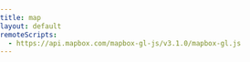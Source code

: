 ```yaml
---
title: map
layout: default
remoteScripts:
  - https://api.mapbox.com/mapbox-gl-js/v3.1.0/mapbox-gl.js
---
```


<link
  href="https://api.mapbox.com/mapbox-gl-js/v3.1.0/mapbox-gl.css"
  rel="stylesheet"
/>
<style>
  body {
    margin: 0;
    padding: 0;
  }
  #map {
    position: absolute;
    top: 0;
    bottom: 0;
    width: 100%;
  }
  .mapboxgl-popup {
    max-width: 400px;
    font:
      12px/20px "Helvetica Neue",
      Arial,
      Helvetica,
      sans-serif;
  }
</style>
<div id="map"></div>

<script>
  mapboxgl.accessToken =
    "pk.eyJ1IjoibWljY29saXMiLCJhIjoiY2w2ZHlmODQ5MGZtdTNlcHN1eHVyZHo4dyJ9.c7_lC5E1dnQZnsb22QaKnA";
  const map = new mapboxgl.Map({
    container: "map",
    style: "mapbox://styles/mapbox/standard",
    zoom: 1.5,
    center: [30, 50],
  });

  const params = new URLSearchParams(window.location.search);
  const dataSet = params.get('d');
  const baseUrl = `http://localhost:8080/d/${dataSet}`;

  const addFeatures = async () => {
    const queryUrl = `${baseUrl}/items`;
    let response = await fetch(queryUrl);

    if (response.ok) {
      // if HTTP-status is 200-299

      const featureCollection = await response.json();

      map.addSource(dataSet, {
        type: "geojson",
        data: featureCollection,
      });
      map.addLayer({
        id: dataSet,
        type: "circle",
        source: dataSet,
        layout: {},
        paint: {
          "circle-color": "red",
          "circle-opacity": 0.8,
          "circle-blur": 0,
          "circle-radius": 8,
        },
      });

      map.on("mouseenter", dataSet, () => {
        map.getCanvas().style.cursor = "pointer";
      });

      // Change it back to a pointer when it leaves.
      map.on("mouseleave", dataSet, () => {
        map.getCanvas().style.cursor = "";
      });

      map.on("click", dataSet, (e) => {
        // Copy coordinates array.
        const coordinates = e.features[0].geometry.coordinates.slice();
        const description = e.features[0].properties.name;

        // Ensure that if the map is zoomed out such that multiple
        // copies of the feature are visible, the popup appears
        // over the copy being pointed to.
        while (Math.abs(e.lngLat.lng - coordinates[0]) > 180) {
          coordinates[0] += e.lngLat.lng > coordinates[0] ? 360 : -360;
        }

        new mapboxgl.Popup()
          .setLngLat(coordinates)
          .setHTML(description)
          .addTo(map);
      });
    } else {
      alert("HTTP-Error: " + response.status);
    }
  };

  map.on("load", () => {
    (async function () {
      // Set the default atmosphere style
      map.setFog({});
      addFeatures();
    })();
  });
</script>
